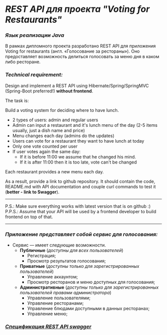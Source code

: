 # _REST API для проекта "Voting for Restaurants"_

### _Язык реализации Java_

В рамках дипломного проекта разработано REST API для приложения Voting for restaurants (англ. «Голосование за рестораны»). Оно
предоставляет
возможность
делиться голосовать за меню дня в каком либо ресторане.

###  _Technical requirement:_

Design and implement a REST API using Hibernate/Spring/SpringMVC (Spring-Boot preferred!) **without frontend**.

The task is:

Build a voting system for deciding where to have lunch.

* 2 types of users: admin and regular users
* Admin can input a restaurant and it's lunch menu of the day (2-5 items usually, just a dish name and price)
* Menu changes each day (admins do the updates)
* Users can vote for a restaurant they want to have lunch at today
* Only one vote counted per user
* If user votes again the same day:
  - If it is before 11:00 we assume that he changed his mind.
  - If it is after 11:00 then it is too late, vote can't be changed

Each restaurant provides a new menu each day.

As a result, provide a link to github repository. It should contain the code, README.md with API documentation and couple curl commands to test it (**better - link to Swagger**).

-----------------------------
P.S.: Make sure everything works with latest version that is on github :)  
P.P.S.: Assume that your API will be used by a frontend developer to build frontend on top of that.

-----------------------------

### _Приложение представляет собой сервис для голосования:_

- Сервис — имеет следующие возможности.
  - **Публичные** (_доступны для всех пользователей_)
    - Регистрация;
    - Просмотр результатов голосования;
  - **Приватные** (_доступны только для зарегистрированных пользователей_)
    - Управление аккаунтом;
    - Просмотр ресторанов и меню доступных для голосования;
  - **Административные** (_доступны только для зарегистрированных пользователей правами администратора_)
    - Управление пользователями;
    - Управление ресторанами;
    - Управление блюдами доступными в данных ресторанах;
    - Управление меню;

### _[Спецификация REST API swagger](http://localhost:8080/swagger-ui/index.html)_


